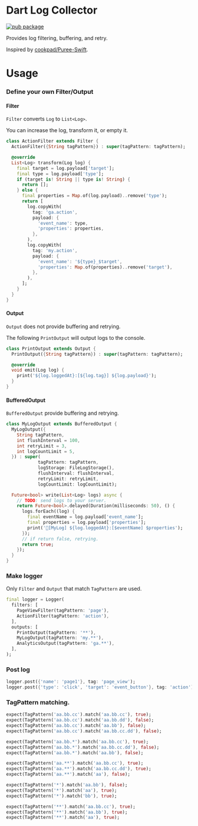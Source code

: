 
# Dart Log Collector

[![pub package](https://img.shields.io/pub/v/log_collector.svg)](https://pub.dartlang.org/packages/log_collector)

Provides log filtering, buffering, and retry.

Inspired by [cookpad/Puree-Swift](https://github.com/cookpad/Puree-Swift).

# Usage

### Define your own Filter/Output

#### Filter

`Filter` converts `Log` to `List<Log>`.

You can increase the log, transform it, or empty it.

```dart
class ActionFilter extends Filter {
  ActionFilter({String tagPattern}) : super(tagPattern: tagPattern);

  @override
  List<Log> transform(Log log) {
    final target = log.payload['target'];
    final type = log.payload['type'];
    if (target is! String || type is! String) {
      return [];
    } else {
      final properties = Map.of(log.payload)..remove('type');
      return [
        log.copyWith(
          tag: 'ga.action',
          payload: {
            'event_name': type,
            'properties': properties,
          },
        ),
        log.copyWith(
          tag: 'my.action',
          payload: {
            'event_name': '${type}_$target',
            'properties': Map.of(properties)..remove('target'),
          },
        ),
      ];
    }
  }
}
```

#### Output

`Output` does not provide buffering and retrying.

The following `PrintOutput` will output logs to the console.

```dart
class PrintOutput extends Output {
  PrintOutput({String tagPattern}) : super(tagPattern: tagPattern);

  @override
  void emit(Log log) {
    print('${log.loggedAt}:[${log.tag}] ${log.payload}');
  }
}
```

#### BufferedOutput

`BufferedOutput` provide buffering and retrying.

```dart
class MyLogOutput extends BufferedOutput {
  MyLogOutput({
    String tagPattern,
    int flushInterval = 100,
    int retryLimit = 3,
    int logCountLimit = 5,
  }) : super(
            tagPattern: tagPattern,
            logStorage: FileLogStorage(),
            flushInterval: flushInterval,
            retryLimit: retryLimit,
            logCountLimit: logCountLimit);

  Future<bool> write(List<Log> logs) async {
    // TODO: send logs to your server.
    return Future<bool>.delayed(Duration(milliseconds: 50), () {
      logs.forEach((log) {
        final eventName = log.payload['event_name'];
        final properties = log.payload['properties'];
        print('🥝[MyLog] ${log.loggedAt}:[$eventName] $properties');
      });
      // if return false, retrying.
      return true;
    });
  }
}
```

### Make logger

Only `Filter` and `Output` that match `TagPattern` are used.

```dart
final logger = Logger(
  filters: [
    PageViewFilter(tagPattern: 'page'),
    ActionFilter(tagPattern: 'action'),
  ],
  outputs: [
    PrintOutput(tagPattern: '**'),
    MyLogOutput(tagPattern: 'my.**'),
    AnalyticsOutput(tagPattern: 'ga.**'),
  ],
);
```

### Post log


```dart
logger.post({'name': 'page1'}, tag: 'page_view');
logger.post({'type': 'click', 'target': 'event_button'}, tag: 'action');
```

### TagPattern matching.


```dart
expect(TagPattern('aa.bb.cc').match('aa.bb.cc'), true);
expect(TagPattern('aa.bb.cc').match('aa.bb.dd'), false);
expect(TagPattern('aa.bb.cc').match('aa.bb'), false);
expect(TagPattern('aa.bb.cc').match('aa.bb.cc.dd'), false);

expect(TagPattern('aa.bb.*').match('aa.bb.cc'), true);
expect(TagPattern('aa.bb.*').match('aa.bb.cc.dd'), false);
expect(TagPattern('aa.bb.*').match('aa.bb'), false);

expect(TagPattern('aa.**').match('aa.bb.cc'), true);
expect(TagPattern('aa.**').match('aa.bb.cc.dd'), true);
expect(TagPattern('aa.**').match('aa'), false);

expect(TagPattern('*').match('aa.bb'), false);
expect(TagPattern('*').match('aa'), true);
expect(TagPattern('*').match('bb'), true);

expect(TagPattern('**').match('aa.bb.cc'), true);
expect(TagPattern('**').match('aa.bb'), true);
expect(TagPattern('**').match('aa'), true);
```
